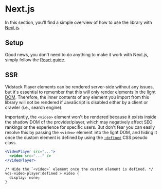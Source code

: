 # Next.js

In this section, you'll find a simple overview of how to use the library with
[Next.js](https://nextjs.org).

## Setup

Good news, you don't need to do anything to make it work with Next.js, simply follow the
[React guide](../libraries/react.md).

## SSR

Vidstack Player elements can be rendered server-side without any issues, but it's essential to remember
that this will only render elements in the
[light DOM](https://developers.google.com/web/fundamentals/web-components/shadowdom#lightdom).
Therefore, the inner contents of any element you import from this library will not be rendered if
JavaScript is disabled either by a client or crawler (i.e., search engine).

Importantly, the `<video>` element won't be rendered because it exists inside the shadow DOM of the
provider/player, which may negatively affect SEO rankings or the experience for specific users. But
don't fear you can easily resolve this by passing the `<video>` element into the light DOM, and
hiding it once the custom element is defined by using the
[`:defined`](https://developer.mozilla.org/en-US/docs/Web/CSS/:defined) CSS pseudo class.

```jsx
<VideoPlayer src="...">
  <video src="..." />
</VideoPlayer>
```

```css:copy
/* Hide the `<video>` element once the custom element is defined. */
vds-video-player:defined > video {
  display: none;
}
```
